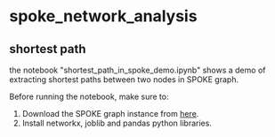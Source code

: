 # spoke_network_analysis

## shortest path

the notebook "shortest_path_in_spoke_demo.ipynb" shows a demo of extracting shortest paths between two nodes in SPOKE graph.

Before running the notebook, make sure to:

1. Download the SPOKE graph instance from [here](https://ucsf.box.com/s/ymqf7icx938nyrdmvzx272zfru7jk4u3).
2. Install networkx, joblib and pandas python libraries.
